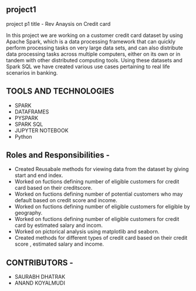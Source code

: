 ## project1
project p1 title - Rev Anaysis on Credit card


 In this project we are working on a customer credit card dataset  by
using Apache Spark, which is a data processing framework that can quickly perform processing tasks on very large data
sets, and can also distribute data processing tasks across multiple computers, either on its own or in tandem with other
distributed computing tools. Using these datasets and Spark SQL we have created various use cases pertaining to real life scenarios in banking.

## TOOLS AND TECHNOLOGIES

* SPARK <br>
* DATAFRAMES 
* PYSPARK
* SPARK SQL
* JUPYTER NOTEBOOK
* Python

## Roles and Responsibilities - 
* Created Reusabale methods for viewing data from the dataset by giving start and end index.
* Worked on fuctions defining number of eligible customers for credit card based on their creditscore.
* Worked on fuctions defining number of potential customers who may default based on credit score and income.
* Worked on fuctions defining number of eligible customers for eligible by geography.
* Worked on fuctions defining number of eligible customers for credit card by estimated salary and incom.
* Worked on pictorical analysis using matplotlib and seaborn.
* Created methods for different types of credit card based on their credit score , estimated salary and income.

## CONTRIBUTORS - 
* SAURABH DHATRAK
* ANAND KOYALMUDI
